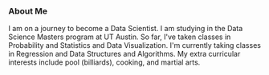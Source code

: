 ### About Me

I am on a journey to become a Data Scientist. I am studying in the Data Science Masters program at UT Austin. So far, I've taken classes in Probability and Statistics and Data Visualization. I'm currently taking classes in Regression and Data Structures and Algorithms. My extra curricular interests include pool (billiards), cooking, and martial arts.

<!--
**minasso/minasso** is a ✨ _special_ ✨ repository because its `README.md` (this file) appears on your GitHub profile.

Here are some ideas to get you started:

- 🔭 I’m currently working on ...
- 🌱 I’m currently learning ...
- 👯 I’m looking to collaborate on ...
- 🤔 I’m looking for help with ...
- 💬 Ask me about ...
- 📫 How to reach me: ...
- 😄 Pronouns: ...
- ⚡ Fun fact: ...
-->
